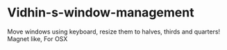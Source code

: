 # Vidhin-s-window-management
Move windows using keyboard, resize them to halves, thirds and quarters! Magnet like, For OSX
